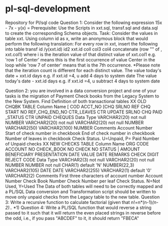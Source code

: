 # pl-sql-development
Repository for Pl/sql code
Question 1:
Consider the following expression
15х -
7x -
y(x) =
Prerequisite:
Use the Scripts in xxt.sql, transf.sql and data.sql to create the corresponding Schema objects.
Task:
Consider the values in table xxt.
Using column id as x, write an anonymous block that would perform the following translation:
For every row in xxt, insert the following into table transf
id
/y(xxt.id)
id2
xxt.id
coll
col3
col4
concatenate (row "" of , xxt.col1) where i is the iteration value of that distinct value of xxt.col1 e.g. 'row 1 of Center' means this is the first occurrence of value Center in the loop while 'row 7 of center' means that is the 7th occurrence. *Please note that the iteration count is different for each distinct value.
The value today's date + xxt.id days e.g. if xxt.id =4, u add 4 days to system date
The value today's date - xxt.id days e.g. if xxt.id =4, u subtract 4 days to system date

Question 2:
you are involved in a data conversion project and one of your tasks is the migration of Payment Check books from the Legacy System to the New System.
Find Definition of both transactional tables
XX OLD CHQBK TABLE
Column Name
[ COD ACCT_NO [CHQ SRLNO
REF CHQ START NO
REF_CHQ_END_NO
CTR_LEAVES
CTR UPDATE SRLNO
CHQ PAID _STATUS
CTR UNPAID CHEQUES
Data Type
VARCHAR2(20) not null
NUMBER
VARCHAR2(20) not null
VARCHAR2(20) not null
NUMBER
VARCHAR2(50)
VARCHAR2(100)
NUMBER
Comments
Account Number
Start of check number in checkbook
End of check number in checkbook
Number of leaves in checkbook
Check Status. U=Unpaid, P= Paid Number of Unpaid checks
XX NEW CHECKS TABLE
Column Name
ORG CODE
ACCOUNT NO
CHECK_BOOK NO
CHECK NO
STATUS
| AMOUNT
BENEFICIARY
PRESENTATION DATE
VALUE DATE
REMARKS
CHECK DIGIT
REJECT CODE
Data Type
VARCHAR2(3) not null
VARCHAR2(20) not null
NUMBER
NUMBER not null
CHAR(1) default 'N'
NUMBER(22,3)
VARCHAR2(105)
DATE
DATE
VARCHAR2(255)
VARCHAR2(1) default '0'
VARCHAR2(2)
Comments
First three characters of account number
Account Number
Check Book Number
Check Number per leaf
Check Status. N=Not Used, Y=Used
The Data of both tables will need to be correctly mapped and a PL/SQL Data conversion and Transformation script should be written to move only unpaid checks from the Legacy table to the new table.
Question 3:
Write a recursive function to calculate factorial (given that n!=n*(n-1)*(n-2)*.. *1)
Question 4:
Write a PL/SQL function that would reverse a string passed to it such that it will return the even placed strings in reverse before the odd, i.e., if you pass "ABCDEF" to it, it should return "FBECA"
